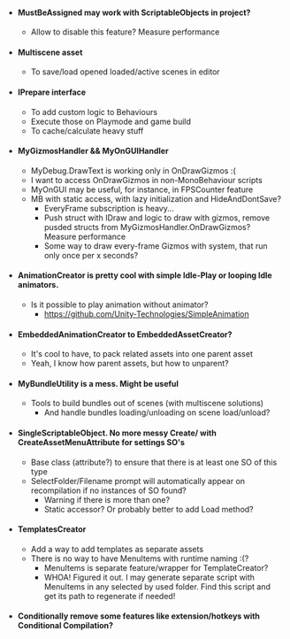 * #### MustBeAssigned may work with ScriptableObjects in project? 
  * Allow to disable this feature? Measure performance
  
* #### Multiscene asset
  * To save/load opened loaded/active scenes in editor
	
* #### IPrepare interface
  * To add custom logic to Behaviours
  * Execute those on Playmode and game build
  * To cache/calculate heavy stuff
	
* #### MyGizmosHandler && MyOnGUIHandler
  * MyDebug.DrawText is working only in OnDrawGizmos :( 
  * I want to access OnDrawGizmos in non-MonoBehaviour scripts
  * MyOnGUI may be useful, for instance, in FPSCounter feature
  * MB with static access, with lazy initialization and HideAndDontSave?
    * EveryFrame subscription is heavy...
    * Push struct with IDraw and logic to draw with gizmos, remove pusded structs from MyGizmosHandler.OnDrawGizmos? Measure performance
    * Some way to draw every-frame Gizmos with system, that run only once per x seconds?
		
* #### AnimationCreator is pretty cool with simple Idle-Play or looping Idle animators. 
  * Is it possible to play animation without animator? 
    * https://github.com/Unity-Technologies/SimpleAnimation
	
* #### EmbeddedAnimationCreator to EmbeddedAssetCreator? 
  * It's cool to have, to pack related assets into one parent asset
  * Yeah, I know how parent assets, but how to unparent?
	
* #### MyBundleUtility is a mess. Might be useful
  * Tools to build bundles out of scenes (with multiscene solutions)
    * And handle bundles loading/unloading on scene load/unload?
		
* #### SingleScriptableObject. No more messy Create/ with CreateAssetMenuAttribute for settings SO's
  * Base class (attribute?) to ensure that there is at least one SO of this type
  * SelectFolder/Filename prompt will automatically appear on recompilation if no instances of SO found? 
    * Warning if there is more than one?
    * Static accessor? Or probably better to add Load<T> method?

* #### TemplatesCreator
  * Add a way to add templates as separate assets
  * There is no way to have MenuItems with runtime naming :(?
    * MenuItems is separate feature/wrapper for TemplateCreator?
    * WHOA! Figured it out. I may generate separate script with MenuItems in any selected by used folder. Find this script and get its path to regenerate if needed!
   
* #### Conditionally remove some features like extension/hotkeys with Conditional Compilation?